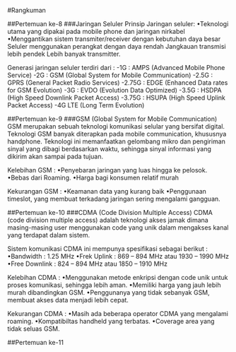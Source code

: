 #Rangkuman

##Pertemuan ke-8
###Jaringan Seluler
Prinsip Jaringan seluler:
•Teknologi utama yang dipakai pada mobile phone dan jaringan nirkabel
•Menggantikan sistem transmiter/receiver dengan kebutuhan daya besar
Seluler menggunakan perangkat dengan daya rendah
Jangkauan transmisi lebih pendek
Lebih banyak transmitter.

Generasi jaringan seluler terdiri dari :
-1G : AMPS (Advanced Mobile Phone Service)
-2G : GSM (Global System for Mobile Communication)
-2.5G : GPRS (General Packet Radio Services)
-2.75G : EDGE (Enhanced Data rates for GSM Evolution)
-3G : EVDO (Evolution Data Optimized)
-3.5G : HSDPA (High Speed Downlink Packet Access)
-3.75G : HSUPA (High Speed Uplink Packet Access)
-4G LTE (Long Term Evolution)

##Pertemuan ke-9
###GSM (Global System for Mobile Communication) 
GSM merupakan sebuah teknologi komunikasi selular yang bersifat digital. 
Teknologi GSM banyak diterapkan pada mobile communication, khususnya handphone. Teknologi ini memanfaatkan gelombang mikro dan pengiriman sinyal yang dibagi berdasarkan waktu, sehingga sinyal informasi yang dikirim akan sampai pada tujuan.

Kelebihan GSM :
•Penyebaran jaringan yang luas hingga ke pelosok.
•Bebas dari Roaming.
•Harga bagi konsumen relatif murah

Kekurangan GSM :
•Keamanan data yang kurang baik
•Penggunaan timeslot, yang membuat terkadang jaringan sering mengalami gangguan.

##Pertemuan ke-10
###CDMA (Code Division Multiple Access)
CDMA (code division multiple access) adalah teknologi akses jamak dimana masing-masing user menggunakan code yang unik dalam mengakses kanal yang terdapat dalam sistem. 

Sistem komunikasi CDMA ini mempunya spesifikasi sebagai berikut :
•Bandwidth : 1.25 MHz
•Frek Uplink : 869 – 894 MHz atau 1930 – 1990 MHz
•Free Downlink : 824 – 894 MHz atau 1850 – 1910 MHz

Kelebihan CDMA :
•Menggunakan metode enkripsi dengan code unik untuk proses komunikasi, sehingga lebih aman.
•Memiliki harga yang jauh lebih murah dibandingkan GSM.
•Penggunanya yang tidak sebanyak GSM, membuat akses data menjadi lebih cepat.

Kekurangan CDMA :
•Masih ada beberapa operator CDMA yang mengalami roaming.
•Kompatibiltas handheld yang terbatas.
•Coverage area yang tidak seluas GSM.

##Pertemuan ke-11
###
